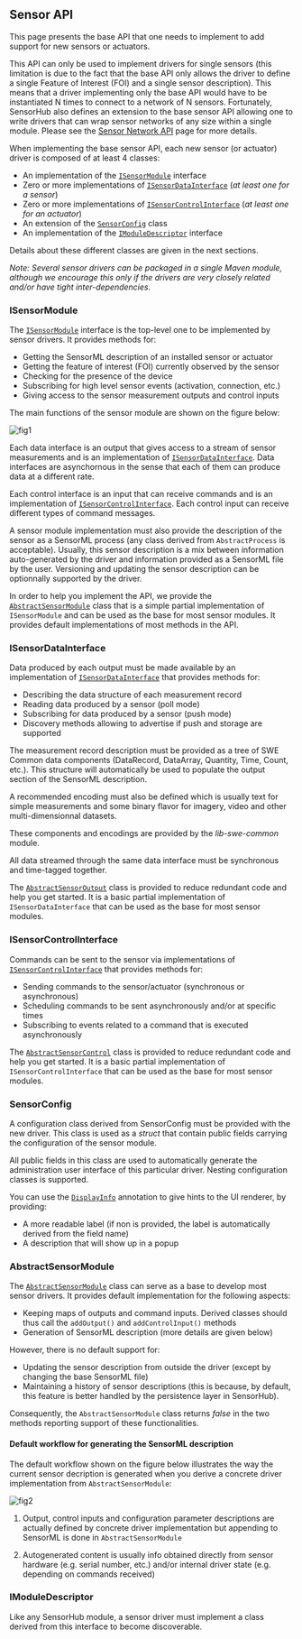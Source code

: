 Sensor API
---

This page presents the base API that one needs to implement to add support for new sensors or actuators.

This API can only be used to implement drivers for single sensors (this limitation is due to the fact that the base API only allows the driver to define a single Feature of Interest (FOI) and a single sensor description). This means that a driver implementing only the base API would have to be instantiated N times to connect to a network of N sensors. Fortunately, SensorHub also defines an extension to the base sensor API allowing one to write drivers that can wrap sensor networks of any size within a single module. Please see the [Sensor Network API](sensornet-api.html) page for more details.

When implementing the base sensor API, each new sensor (or actuator) driver is composed of at least 4 classes:

  * An implementation of the [`ISensorModule`](#ISensorModule) interface
  * Zero or more implementations of [`ISensorDataInterface`](#ISensorDataInterface) (_at least one for a sensor_)
  * Zero or more implementations of [`ISensorControlInterface`](#ISensorControlInterface) (_at least one for an actuator_)
  * An extension of the [`SensorConfig`](#SensorConfig) class
  * An implementation of the [`IModuleDescriptor`](#IModuleDescriptor) interface

Details about these different classes are given in the next sections.

_Note: Several sensor drivers can be packaged in a single Maven module, although we encourage this only if the drivers are very closely related and/or have tight inter-dependencies._


### ISensorModule

The [`ISensorModule`](https://github.com/opensensorhub/osh-core/blob/master/sensorhub-core/src/main/java/org/sensorhub/api/sensor/ISensorModule.java) interface is the top-level one to be implemented by sensor drivers. It provides methods for:

  * Getting the SensorML description of an installed sensor or actuator
  * Getting the feature of interest (FOI) currently observed by the sensor
  * Checking for the presence of the device
  * Subscribing for high level sensor events (activation, connection, etc.)
  * Giving access to the sensor measurement outputs and control inputs

The main functions of the sensor module are shown on the figure below:

![fig1](images/sensor_module.png)

Each data interface is an output that gives access to a stream of sensor measurements and is an implementation of [`ISensorDataInterface`](#ISensorDataInterface). Data interfaces are asynchornous in the sense that each of them can produce data at a different rate.

Each control interface is an input that can receive commands and is an implementation of [`ISensorControlInterface`](#ISensorControlInterface). Each control input can receive different types of command messages.

A sensor module implementation must also provide the description of the sensor as a SensorML process (any class derived from `AbstractProcess` is acceptable). Usually, this sensor description is a mix between information auto-generated by the driver and information provided as a SensorML file by the user. Versioning and updating the sensor description can be optionnally supported by the driver.

In order to help you implement the API, we provide the [`AbstractSensorModule`](#AbstractSensorModule) class that is a simple partial implementation of `ISensorModule` and can be used as the base for most sensor modules. It provides default implementations of most methods in the API.


### ISensorDataInterface

Data produced by each output must be made available by an implementation of [`ISensorDataInterface`](https://github.com/opensensorhub/osh-core/blob/master/sensorhub-core/src/main/java/org/sensorhub/api/sensor/ISensorDataInterface.java) that provides methods for:

  * Describing the data structure of each measurement record
  * Reading data produced by a sensor (poll mode)
  * Subscribing for data produced by a sensor (push mode)
  * Discovery methods allowing to advertise if push and storage are supported

The measurement record description must be provided as a tree of SWE Common data components (DataRecord, DataArray, Quantity, Time, Count, etc.). This structure will automatically be used to populate the output section of the SensorML description.

A recommended encoding must also be defined which is usually text for simple measurements and some binary flavor for imagery, video and other multi-dimensionnal datasets. 

These components and encodings are provided by the _lib-swe-common_ module.

All data streamed through the same data interface must be synchronous and time-tagged together.

The [`AbstractSensorOutput`](https://github.com/opensensorhub/osh-core/blob/master/sensorhub-core/src/main/java/org/sensorhub/impl/sensor/AbstractSensorOutput.java) class is provided to reduce redundant code and help you get started. It is a basic partial implementation of `ISensorDataInterface` that can be used as the base for most sensor modules.


### ISensorControlInterface

Commands can be sent to the sensor via implementations of [`ISensorControlInterface`](https://github.com/opensensorhub/osh-core/blob/master/sensorhub-core/src/main/java/org/sensorhub/api/sensor/ISensorControlInterface.java) that provides methods for:

  * Sending commands to the sensor/actuator (synchronous or asynchronous)
  * Scheduling commands to be sent asynchronously and/or at specific times
  * Subscribing to events related to a command that is executed asynchronously

The [`AbstractSensorControl`](https://github.com/opensensorhub/osh-core/blob/master/sensorhub-core/src/main/java/org/sensorhub/impl/sensor/AbstractSensorControl.java) class is provided to reduce redundant code and help you get started. It is a basic partial implementation of `ISensorControlInterface` that can be used as the base for most sensor modules.


### SensorConfig

A configuration class derived from SensorConfig must be provided with the new driver. This class is used as a _struct_ that contain public fields carrying the configuration of the sensor module.

All public fields in this class are used to automatically generate the administration user interface of this particular driver. Nesting configuration classes is supported.

You can use the [`DisplayInfo`](https://github.com/opensensorhub/osh-core/blob/master/sensorhub-core/src/main/java/org/sensorhub/api/config/DisplayInfo.java) annotation to give hints to the UI renderer, by providing:

  * A more readable label (if non is provided, the label is automatically derived from the field name)
  * A description that will show up in a popup


### AbstractSensorModule

The [`AbstractSensorModule`](https://github.com/opensensorhub/osh-core/blob/master/sensorhub-core/src/main/java/org/sensorhub/impl/sensor/AbstractSensorModule.java) class can serve as a base to develop most sensor drivers. It provides default implementation for the following aspects:

  - Keeping maps of outputs and command inputs. Derived classes should thus call the `addOutput()` and `addControlInput()` methods
  - Generation of SensorML description (more details are given below)

However, there is no default support for:

  - Updating the sensor description from outside the driver (except by changing the base SensorML file)
  - Maintaining a history of sensor descriptions (this is because, by default, this feature is better handled by the persistence layer in SensorHub).

Consequently, the `AbstractSensorModule` class returns _false_ in the two methods reporting support of these functionalities.

#### Default workflow for generating the SensorML description

The default workflow shown on the figure below illustrates the way the current sensor decription is generated when you derive a concrete driver implementation from `AbstractSensorModule`:

![fig2](images/sensorml_gen.png)

1. Output, control inputs and configuration parameter descriptions are actually defined by concrete driver implementation but appending to SensorML is done in `AbstractSensorModule`

2. Autogenerated content is usually info obtained directly from sensor hardware
(e.g. serial number, etc.) and/or internal driver state (e.g. depending on commands received)


### IModuleDescriptor

Like any SensorHub module, a sensor driver must implement a class derived from this interface to become discoverable.

